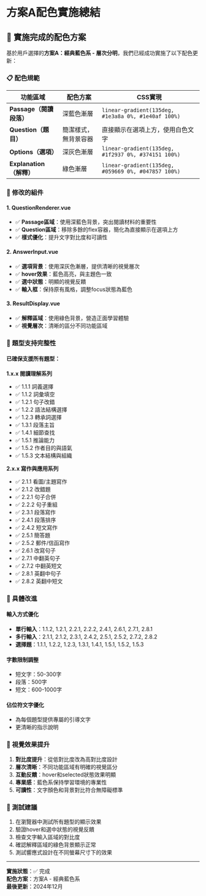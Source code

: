 # 方案A配色實施總結

## 🎨 實施完成的配色方案

基於用戶選擇的**方案A：經典藍色系 - 層次分明**，我們已經成功實施了以下配色更新：

### 📋 配色規範

| 功能區域 | 配色方案 | CSS實現 |
|---------|---------|---------|
| **Passage（閱讀段落）** | 深藍色漸層 | `linear-gradient(135deg, #1e3a8a 0%, #1e40af 100%)` |
| **Question（題目）** | 簡潔樣式，無背景容器 | 直接顯示在選項上方，使用白色文字 |
| **Options（選項）** | 深灰色漸層 | `linear-gradient(135deg, #1f2937 0%, #374151 100%)` |
| **Explanation（解釋）** | 綠色漸層 | `linear-gradient(135deg, #059669 0%, #047857 100%)` |

### 🔧 修改的組件

#### 1. QuestionRenderer.vue
- ✅ **Passage區域**：使用深藍色背景，突出閱讀材料的重要性
- ✅ **Question區域**：移除多餘的flex容器，簡化為直接顯示在選項上方
- ✅ **樣式優化**：提升文字對比度和可讀性

#### 2. AnswerInput.vue  
- ✅ **選項背景**：使用深灰色漸層，提供清晰的視覺層次
- ✅ **hover效果**：藍色高亮，與主題色一致
- ✅ **選中狀態**：明顯的視覺反饋
- ✅ **輸入框**：保持原有風格，調整focus狀態為藍色

#### 3. ResultDisplay.vue
- ✅ **解釋區域**：使用綠色背景，營造正面學習體驗
- ✅ **視覺層次**：清晰的區分不同功能區域

### 📝 題型支持完整性

#### 已確保支援所有題型：

**1.x.x 閱讀理解系列**
- ✅ 1.1.1 詞義選擇
- ✅ 1.1.2 詞彙填空  
- ✅ 1.2.1 句子改錯
- ✅ 1.2.2 語法結構選擇
- ✅ 1.2.3 轉承詞選擇
- ✅ 1.3.1 段落主旨
- ✅ 1.4.1 細節查找
- ✅ 1.5.1 推論能力
- ✅ 1.5.2 作者目的與語氣
- ✅ 1.5.3 文本結構與組織

**2.x.x 寫作與應用系列**
- ✅ 2.1.1 看圖/主題寫作
- ✅ 2.1.2 改錯題
- ✅ 2.2.1 句子合併
- ✅ 2.2.2 句子重組
- ✅ 2.3.1 段落寫作
- ✅ 2.4.1 段落排序
- ✅ 2.4.2 短文寫作
- ✅ 2.5.1 簡答題
- ✅ 2.5.2 郵件/信函寫作
- ✅ 2.6.1 改寫句子
- ✅ 2.7.1 中翻英句子
- ✅ 2.7.2 中翻英短文
- ✅ 2.8.1 英翻中句子
- ✅ 2.8.2 英翻中短文

### 🎯 具體改進

#### 輸入方式優化
- **單行輸入**：1.1.2, 1.2.1, 2.2.1, 2.2.2, 2.4.1, 2.6.1, 2.7.1, 2.8.1
- **多行輸入**：2.1.1, 2.1.2, 2.3.1, 2.4.2, 2.5.1, 2.5.2, 2.7.2, 2.8.2
- **選擇題**：1.1.1, 1.2.2, 1.2.3, 1.3.1, 1.4.1, 1.5.1, 1.5.2, 1.5.3

#### 字數限制調整
- 短文字：50-300字
- 段落：500字
- 短文：600-1000字

#### 佔位符文字優化
- 為每個題型提供專屬的引導文字
- 更清晰的指示說明

### 🌟 視覺效果提升

1. **對比度提升**：從低對比度改為高對比度設計
2. **層次清晰**：不同功能區域有明確的視覺區分
3. **互動反饋**：hover和selected狀態效果明顯
4. **專業感**：藍色系保持學習環境的專業性
5. **可讀性**：文字顏色和背景對比符合無障礙標準

### 🔄 測試建議

1. 在瀏覽器中測試所有題型的顯示效果
2. 驗證hover和選中狀態的視覺反饋
3. 檢查文字輸入區域的對比度
4. 確認解釋區域的綠色背景顯示正常
5. 測試響應式設計在不同螢幕尺寸下的效果

---

**實施狀態**：✅ 完成  
**配色方案**：方案A - 經典藍色系  
**最後更新**：2024年12月 